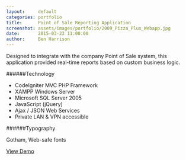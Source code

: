 ```yaml
---
layout:     default
categories: portfolio
title:      Point of Sale Reporting Application
screenshot: assets/images/portfolio/2009_Pizza_Plus_Webapp.jpg
date:       2015-03-23 11:00:00
author:     Ben Harrison
---
```


Designed to integrate with the company Point of Sale system, this application
provided real-time reports based on custom business logic.

######Technology

* CodeIgniter MVC PHP Framework
* XAMPP Windows Server
* Microsoft SQL Server 2005
* JavaScript (jQuery)
* Ajax / JSON Web Services
* Private LAN &amp; VPN accessible

######Typography

Gotham, Web-safe fonts

<a href="point-of-sale-reporting-demo" class="demo-link">
<i class="fa fa-desktop"></i> View Demo</a>
